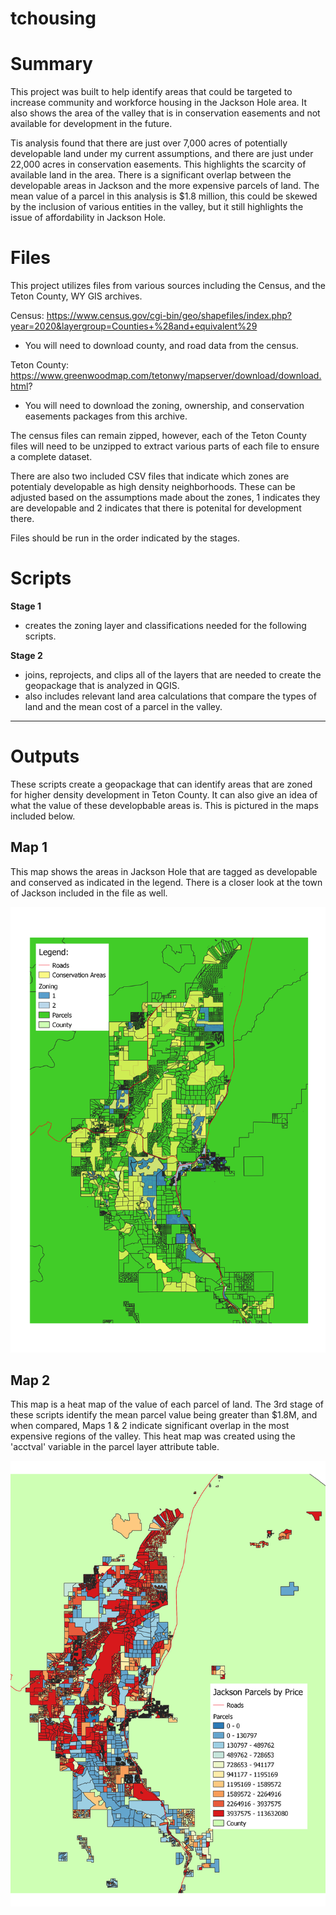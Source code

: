 # tchousing

# Summary

This project was built to help identify areas that could be targeted to 
increase community and workforce housing in the Jackson Hole area. It also shows 
the area of the valley that is in conservation easements and not available for development in the future. 

Tis analysis found that there are just over 7,000 acres of potentially developable land under my current
assumptions, and there are just under 22,000 acres in conservation easements. This highlights the scarcity of available land in the area.
 There is a significant overlap between the developable areas in Jackson and the more expensive parcels
  of land. The mean value of a parcel in this analysis is $1.8 million, this could be skewed by the inclusion of various entities in the valley, 
but it still highlights the issue of affordability in Jackson Hole.
#
# Files
This project utilizes files from various sources including the Census, and the 
Teton County, WY GIS archives. 

Census: https://www.census.gov/cgi-bin/geo/shapefiles/index.php?year=2020&layergroup=Counties+%28and+equivalent%29
- You will need to download county, and road data from the census.

Teton County: https://www.greenwoodmap.com/tetonwy/mapserver/download/download.html?
- You will need to download the zoning, ownership, and conservation easements packages from this archive.

The census files can remain zipped, however, each of the Teton County files 
will need to be unzipped to extract various parts of each file to ensure a 
complete dataset. 

There are also two included CSV files that indicate which zones are potentialy developable as high density neighborhoods. 
These can be adjusted based on the assumptions made about the zones, 1 indicates they are developable and 2 indicates that there is potenital for development there.  

Files should be run in the order indicated by the stages.
#

# Scripts
__Stage 1__
- creates the zoning layer and classifications needed for the following scripts.

__Stage 2__
- joins, reprojects, and clips all of the layers that are needed to create the geopackage that is analyzed in QGIS.
- also includes relevant land area calculations that compare the types of land and the mean cost of a parcel in the valley.


*** 
# Outputs
These scripts create a geopackage that can identify areas that are zoned for higher density
development in Teton County. It can also give an idea of what the value of these developbable areas is. 
This is pictured in the maps included below.

## Map 1
This map shows the areas in Jackson Hole that are tagged as developable and conserved as indicated in the legend. There is a closer look at the town of Jackson included in the file as well. 

![alt text](https://github.com/hmhobart/tchousing/blob/main/county_zoning.png 'Jackson Hole Zoning')


## Map 2
This map is a heat map of the value of each parcel of land. The 3rd stage of these scripts identify the mean parcel value being greater than $1.8M, and when compared, Maps 1 & 2 indicate 
significant overlap in the most expensive regions of the valley. This heat map was created using the 'acctval' variable in the parcel layer attribute table.

![alt text](https://github.com/hmhobart/tchousing/blob/main/heatmap.png 'Jackson Hole Pricing')

